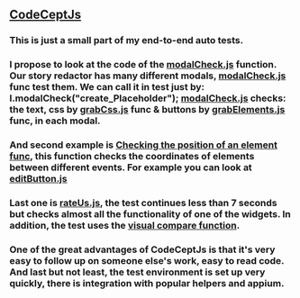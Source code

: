 ## [CodeCeptJs](https://codecept.io/)

### This is just a small part of my end-to-end auto tests. 
### I propose to look at the code of the [modalCheck.js](https://github.com/Mybono/CodeCeptJs/blob/main/modalCheck.js) function. Our story redactor has many different  modals, [modalCheck.js](https://github.com/Mybono/CodeCeptJs/blob/main/modalCheck.js) func test them. We can call it in test just by: I.modalCheck("create_Placeholder"); [modalCheck.js](https://github.com/Mybono/CodeCeptJs/blob/main/modalCheck.js) checks: the text, css by [grabCss.js](https://github.com/Mybono/CodeCeptJs/blob/main/grabCss.js) func & buttons by [grabElements.js](https://github.com/Mybono/CodeCeptJs/blob/main/grabElements.js) func, in each modal.

### And second example is [Checking the position of an element func](https://github.com/Mybono/CodeCeptJs/blob/main/checkPosition.js), this function checks the coordinates of elements between different events. For example you can look at [editButton.js](https://github.com/Mybono/CodeCeptJs/blob/main/editButton.js)

### Last one is [rateUs.js](https://github.com/Mybono/CodeCeptJs/blob/main/rateUs.js), the test continues less than 7 seconds but checks almost all the functionality of one of the widgets. In addition, the test uses the [visual compare function](https://github.com/Mybono/CodeCeptJs/blob/main/elementVisualCompare.js).

### One of the great advantages of CodeCeptJs is that it's very easy to follow up on someone else's work, easy to read code. And last but not least, the test environment is set up very quickly, there is integration with popular helpers and appium.
